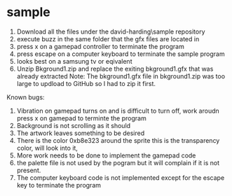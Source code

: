 # sample
1. Download all the files under the david-harding\sample repository
2. execute buzz in the same folder that the gfx files are located in
3. press x on a gamepad controller to terminate the program
4. press escape on a computer keyboard to terminate the sample program
5. looks best on a samsung tv or eqivalent
6. Unzip Bkground1.zip and replace the exiting bkground1.gfx that was already extracted
  Note: The bkground1.gfx file in bkground1.zip was too large to updload to GitHub so I had to zip it first.

Known bugs:
1. Vibration on gamepad turns on and is difficult to turn off, work aroudn press x on gamepad to terminte the program
2. Background is not scrolling as it should
3. The artwork leaves something to be desired
4. There is the color 0xb8e323 around the sprite this is the transparency color, will look into it, 
5. More work needs to be done to implement the gamepad code
6. the palette file is not used by the pogram but it will complain if it is not present.
7. The computer keyboard code is not implemented except for the escape key to terminate the program
